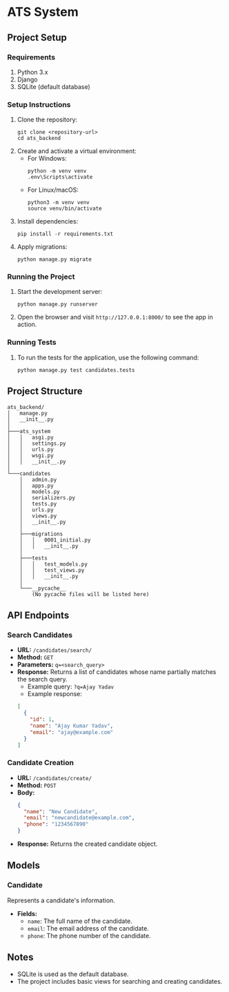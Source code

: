 
# ATS System

## Project Setup

### Requirements
1. Python 3.x
2. Django
3. SQLite (default database)

### Setup Instructions
1. Clone the repository:
   ```
   git clone <repository-url>
   cd ats_backend
   ```
2. Create and activate a virtual environment:
   - For Windows:
     ```
     python -m venv venv
     .env\Scripts\activate
     ```
   - For Linux/macOS:
     ```
     python3 -m venv venv
     source venv/bin/activate
     ```
3. Install dependencies:
   ```
   pip install -r requirements.txt
   ```
4. Apply migrations:
   ```
   python manage.py migrate
   ```

### Running the Project
1. Start the development server:
   ```
   python manage.py runserver
   ```
2. Open the browser and visit `http://127.0.0.1:8000/` to see the app in action.

### Running Tests
1. To run the tests for the application, use the following command:
   ```
   python manage.py test candidates.tests
   ```

## Project Structure

```
ats_backend/
│   manage.py
│   __init__.py
│
├───ats_system
│   │   asgi.py
│   │   settings.py
│   │   urls.py
│   │   wsgi.py
│   │   __init__.py
│
└───candidates
    │   admin.py
    │   apps.py
    │   models.py
    │   serializers.py
    │   tests.py
    │   urls.py
    │   views.py
    │   __init__.py
    │
    ├───migrations
    │   │   0001_initial.py
    │   │   __init__.py
    │
    ├───tests
    │   │   test_models.py
    │   │   test_views.py
    │   │   __init__.py
    │
    └───__pycache__
        (No pycache files will be listed here)
```

## API Endpoints

### Search Candidates
- **URL:** `/candidates/search/`
- **Method:** `GET`
- **Parameters:** `q=<search_query>`
- **Response:** Returns a list of candidates whose name partially matches the search query.
  - Example query: `?q=Ajay Yadav`
  - Example response: 
  ```json
  [
    {
      "id": 1,
      "name": "Ajay Kumar Yadav",
      "email": "ajay@example.com"
    }
  ]
  ```

### Candidate Creation
- **URL:** `/candidates/create/`
- **Method:** `POST`
- **Body:** 
  ```json
  {
    "name": "New Candidate",
    "email": "newcandidate@example.com",
    "phone": "1234567890"
  }
  ```
- **Response:** Returns the created candidate object.

## Models

### Candidate
Represents a candidate's information.

- **Fields:**
  - `name`: The full name of the candidate.
  - `email`: The email address of the candidate.
  - `phone`: The phone number of the candidate.

## Notes
- SQLite is used as the default database.
- The project includes basic views for searching and creating candidates.

